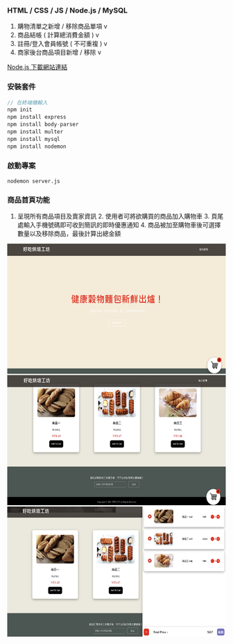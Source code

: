 ### HTML / CSS / JS / Node.js / MySQL
1. 購物清單之新增 / 移除商品單項 v
2. 商品結帳 ( 計算總消費金額 ) v
3. 註冊/登入會員帳號 ( 不可重複 ) v
4. 商家後台商品項目新增 / 移除 v

[Node.js 下載網站連結](https://nodejs.org/en/?source=post_page-----317beefdf182--------------------------------)

### 安裝套件
```js
// 在終端機輸入
npm init
npm install express
npm install body-parser
npm install multer
npm install mysql
npm install nodemon
```

### 啟動專案
```
nodemon server.js
```

### 商品首頁功能
1. 呈現所有商品項目及賣家資訊 2. 使用者可將欲購買的商品加入購物車 3. 頁尾處輸入手機號碼即可收到簡訊的即時優惠通知 4. 商品被加至購物車後可選擇數量以及移除商品，最後計算出總金額
<img src="./asset/HomePage.png" width="600" height="300"/>
<img src="./asset/HomePage_footer.png" width="600" height="300"/>
<img src="./asset/ShoppingCart.png" width="600" height="300"/>

###